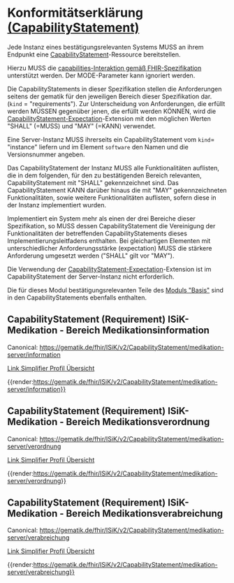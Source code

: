 # Konformitätserklärung [(CapabilityStatement)](http://hl7.org/fhir/capabilitystatement.html)

Jede Instanz eines bestätigungsrelevanten Systems MUSS an ihrem Endpunkt eine [CapabilityStatement](http://hl7.org/fhir/capabilitystatement.html)-Ressource bereitstellen.

Hierzu MUSS die [capabilities-Interaktion gemäß FHIR-Spezifikation](http://hl7.org/fhir/http.html#capabilities) unterstützt werden.
Der MODE-Parameter kann ignoriert werden.

Die CapabilityStatements in dieser Spezifikation stellen die Anforderungen seitens der gematik für den jeweiligen Bereich dieser Spezifikation dar. (`kind` = "requirements"). Zur Unterscheidung von Anforderungen, die erfüllt werden MÜSSEN gegenüber jenen, die erfüllt werden KÖNNEN, wird die [CapabilityStatement-Expectation](http://hl7.org/fhir/extension-capabilitystatement-expectation.html)-Extension mit den möglichen Werten "SHALL" (=MUSS) und "MAY" (=KANN) verwendet.

Eine Server-Instanz MUSS ihrerseits ein CapabilityStatement vom `kind`= "instance" liefern und im Element `software` den Namen und die Versionsnummer angeben.

Das CapabilityStatement der Instanz MUSS alle Funktionalitäten auflisten, die in dem folgenden, für den zu bestätigenden Bereich relevanten, CapabilityStatement mit "SHALL" gekennzeichnet sind. Das CapabilityStatement KANN darüber hinaus die mit "MAY" gekennzeichneten Funktionalitäten, sowie weitere Funktionalitäten auflisten, sofern diese in der Instanz implementiert wurden.

Implementiert ein System mehr als einen der drei Bereiche dieser Spezifikation, so MUSS dessen CapabilityStatement die Vereinigung der Funktionalitäten der betreffenden CapabilityStatements dieses Implementierungsleitfadens enthalten. Bei gleichartigen Elementen mit unterschiedlicher Anforderungsstärke (expectation) MUSS die stärkere Anforderung umgesetzt werden ("SHALL" gilt vor "MAY").

Die Verwendung der [CapabilityStatement-Expectation](http://hl7.org/fhir/extension-capabilitystatement-expectation.html)-Extension ist im CapabilityStatement der Server-Instanz nicht erforderlich.

Die für dieses Modul bestätigungsrelevanten Teile des [Moduls "Basis"](https://simplifier.net/guide/implementierungsleitfadenisik-basismodul/ImplementationGuide-markdown-Einfuehrung?version=current) sind in den CapabilityStatements ebenfalls enthalten.


## CapabilityStatement (Requirement) ISiK-Medikation - Bereich Medikationsinformation

Canonical: https://gematik.de/fhir/ISiK/v2/CapabilityStatement/medikation-server/information

[Link Simplifier Profil Übersicht](https://simplifier.net/isik/isik-capabilitystatement-medikation-server-information)

{{render:https://gematik.de/fhir/ISiK/v2/CapabilityStatement/medikation-server/information}}

## CapabilityStatement (Requirement) ISiK-Medikation - Bereich Medikationsverordnung

Canonical: https://gematik.de/fhir/ISiK/v2/CapabilityStatement/medikation-server/verordnung

[Link Simplifier Profil Übersicht](https://simplifier.net/isik/isik-capabilitystatement-medikation-server-verordnung)

{{render:https://gematik.de/fhir/ISiK/v2/CapabilityStatement/medikation-server/verordnung}}

## CapabilityStatement (Requirement) ISiK-Medikation - Bereich Medikationsverabreichung

Canonical: https://gematik.de/fhir/ISiK/v2/CapabilityStatement/medikation-server/verabreichung

[Link Simplifier Profil Übersicht](https://simplifier.net/isik/isik-capabilitystatement-medikation-server-verabreichung)

{{render:https://gematik.de/fhir/ISiK/v2/CapabilityStatement/medikation-server/verabreichung}}
